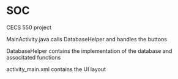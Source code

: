# SOC
CECS 550 project

MainActivity.java calls DatabaseHelper and handles the buttons

DatabaseHelper contains the implementation of the database and associtated functions

activity_main.xml contains the UI layout
